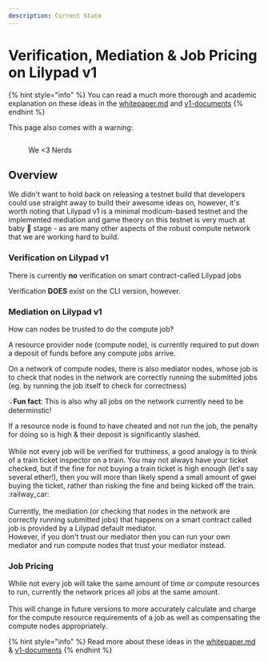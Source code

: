 ```yaml
---
description: Current State
---
```


# Verification, Mediation & Job Pricing on Lilypad v1

{% hint style="info" %}
You can read a much more thorough and academic explanation on these ideas in the [whitepaper.md](../research-and-vision/whitepaper.md "mention") and [v1-documents](../research-and-vision/v1-documents/ "mention")
{% endhint %}

This page also comes with a warning:

<figure><img src="https://slack-imgs.com/?c=1&#x26;o1=ro&#x26;url=https%3A%2F%2Fmedia1.giphy.com%2Fmedia%2Fl1KVb2dUcmuGG4tby%2Fgiphy.gif%3Fcid%3D6104955ea8qj2n7xnvh6l1xcxpj51fc5alkzf89gyhu960lk%26ep%3Dv1_gifs_translate%26rid%3Dgiphy.gif%26ct%3Dg" alt=""><figcaption><p>We &#x3C;3 Nerds</p></figcaption></figure>

## Overview

We didn't want to hold back on releasing a testnet build that developers could use straight away to build their awesome ideas on, however, it's worth noting that Lilypad v1 is a minimal modicum-based testnet and the implemented mediation and game theory on this testnet is very much at baby :baby: stage - as are many other aspects of the robust compute network that we are working hard to build.

### **Verification on Lilypad v1**

There is currently **no** verification on smart contract-called Lilypad jobs&#x20;

Verification **DOES** exist on the CLI version, however.

### **Mediation on Lilypad v1**

How can nodes be trusted to do the compute job?

A resource provider node (compute node), is currently required to put down a deposit of funds before any compute jobs arrive.&#x20;

On a network of compute nodes, there is also mediator nodes, whose job is to check that nodes in the network are correctly running the submitted jobs (eg. by running the job itself to check for correctness)

:bulb:**Fun fact**: This is also why all jobs on the network currently need to be determinstic!

If a resource node is found to have cheated and not run the job, the penalty for doing so is high & their deposit is significantly slashed.\
\
While not every job will be verified for truthiness, a good analogy is to think of a train ticket inspector on a train. You may not always have your ticket checked, but if the fine for not buying a train ticket is high enough (let's say several ether!), then you will more than likely spend a small amount of gwei buying the ticket, rather than risking the fine and being kicked off the train. :railway\_car:\
\
Currently, the mediation (or checking that nodes in the network are correctly running submitted jobs) that happens on a smart contract called job is provided by a Lilypad default mediator. \
However, if you don't trust our mediator then you can run your own mediator and run compute nodes that trust your mediator instead.

### Job Pricing

While not every job will take the same amount of time or compute resources to run, currently the network prices all jobs at the same amount.\
\
This will change in future versions to more accurately calculate and charge for the compute resource requirements of a job as well as compensating the compute nodes appropriately.

{% hint style="info" %}
Read more about these ideas in the [whitepaper.md](../research-and-vision/whitepaper.md "mention") & [v1-documents](../research-and-vision/v1-documents/ "mention")
{% endhint %}

